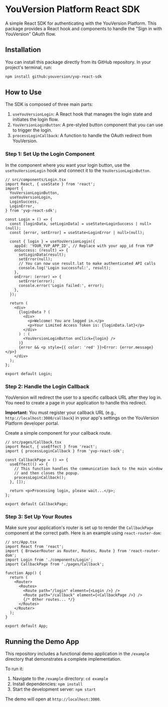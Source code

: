 # YouVersion Platform React SDK

A simple React SDK for authenticating with the YouVersion Platform. This package provides a React hook and components to handle the "Sign in with YouVersion" OAuth flow.

## Installation

You can install this package directly from its GitHub repository. In your project's terminal, run:

```bash
npm install github:youversion/yvp-react-sdk
```

## How to Use

The SDK is composed of three main parts:
1.  `useYouVersionLogin`: A React hook that manages the login state and initiates the login flow.
2.  `YouVersionLoginButton`: A pre-styled button component that you can use to trigger the login.
3.  `processLoginCallback`: A function to handle the OAuth redirect from YouVersion.

### Step 1: Set Up the Login Component

In the component where you want your login button, use the `useYouVersionLogin` hook and connect it to the `YouVersionLoginButton`.

```tsx
// src/components/Login.tsx
import React, { useState } from 'react';
import {
  YouVersionLoginButton,
  useYouVersionLogin,
  LoginSuccess,
  LoginError,
} from 'yvp-react-sdk';

const Login = () => {
  const [loginData, setLoginData] = useState<LoginSuccess | null>(null);
  const [error, setError] = useState<LoginError | null>(null);

  const { login } = useYouVersionLogin({
    appId: 'YOUR_YVP_APP_ID', // Replace with your app_id from YVP
    onSuccess: (result) => {
      setLoginData(result);
      setError(null);
      // You can now use result.lat to make authenticated API calls
      console.log('Login successful:', result);
    },
    onError: (error) => {
      setError(error);
      console.error('Login failed:', error);
    },
  });

  return (
    <div>
      {loginData ? (
        <div>
          <p>Welcome! You are logged in.</p>
          <p>Your Limited Access Token is: {loginData.lat}</p>
        </div>
      ) : (
        <YouVersionLoginButton onClick={login} />
      )}
      {error && <p style={{ color: 'red' }}>Error: {error.message}</p>}
    </div>
  );
};

export default Login;
```

### Step 2: Handle the Login Callback

YouVersion will redirect the user to a specific callback URL after they log in. You need to create a page in your application to handle this redirect.

**Important:** You must register your callback URL (e.g., `http://localhost:3000/callback`) in your app's settings on the YouVersion Platform developer portal.

Create a simple component for your callback route.

```tsx
// src/pages/Callback.tsx
import React, { useEffect } from 'react';
import { processLoginCallback } from 'yvp-react-sdk';

const CallbackPage = () => {
  useEffect(() => {
    // This function handles the communication back to the main window
    // and then closes the popup.
    processLoginCallback();
  }, []);

  return <p>Processing login, please wait...</p>;
};

export default CallbackPage;
```

### Step 3: Set Up Your Routes

Make sure your application's router is set up to render the `CallbackPage` component at the correct path. Here is an example using `react-router-dom`:

```tsx
// src/App.tsx
import React from 'react';
import { BrowserRouter as Router, Routes, Route } from 'react-router-dom';
import Login from './components/Login';
import CallbackPage from './pages/Callback';

function App() {
  return (
    <Router>
      <Routes>
        <Route path="/login" element={<Login />} />
        <Route path="/callback" element={<CallbackPage />} />
        {/* Other routes... */}
      </Routes>
    </Router>
  );
}

export default App;
```

## Running the Demo App

This repository includes a functional demo application in the `/example` directory that demonstrates a complete implementation.

To run it:
1.  Navigate to the `/example` directory: `cd example`
2.  Install dependencies: `npm install`
3.  Start the development server: `npm start`

The demo will open at `http://localhost:3000`.